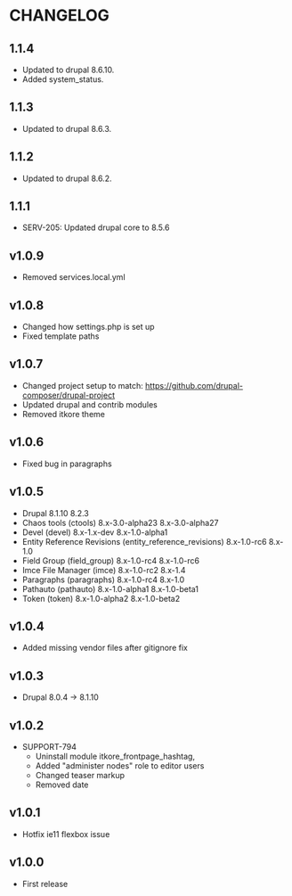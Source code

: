 # CHANGELOG

## 1.1.4

* Updated to drupal 8.6.10.
* Added system_status.

## 1.1.3

* Updated to drupal 8.6.3.

## 1.1.2

* Updated to drupal 8.6.2.

## 1.1.1

- SERV-205: Updated drupal core to 8.5.6

## v1.0.9

- Removed services.local.yml

## v1.0.8

- Changed how settings.php is set up
- Fixed template paths

## v1.0.7

- Changed project setup to match: https://github.com/drupal-composer/drupal-project
- Updated drupal and contrib modules
- Removed itkore theme

## v1.0.6

- Fixed bug in paragraphs

## v1.0.5

 -  Drupal                                                   8.1.10             8.2.3              
 -  Chaos tools (ctools)                                     8.x-3.0-alpha23    8.x-3.0-alpha27             
 -  Devel (devel)                                            8.x-1.x-dev        8.x-1.0-alpha1              
 -  Entity Reference Revisions (entity_reference_revisions)  8.x-1.0-rc6        8.x-1.0                     
 -  Field Group (field_group)                                8.x-1.0-rc4        8.x-1.0-rc6                 
 -  Imce File Manager (imce)                                 8.x-1.0-rc2        8.x-1.4                     
 -  Paragraphs (paragraphs)                                  8.x-1.0-rc4        8.x-1.0                     
 -  Pathauto (pathauto)                                      8.x-1.0-alpha1     8.x-1.0-beta1               
 -  Token (token)                                            8.x-1.0-alpha2     8.x-1.0-beta2     

## v1.0.4

 -  Added missing vendor files after gitignore fix  

## v1.0.3

 -  Drupal  8.0.4 -> 8.1.10 

## v1.0.2

 - SUPPORT-794
   - Uninstall module itkore_frontpage_hashtag,
   - Added "administer nodes" role to editor users
   - Changed teaser markup
   - Removed date

## v1.0.1

 - Hotfix ie11 flexbox issue

## v1.0.0

 - First release
